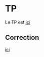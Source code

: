 # TP

Le TP est [ici](https://capytale2.ac-paris.fr/web/c/7e0a-1308913)

## Correction
[ici](./tp.correction.ipynb)